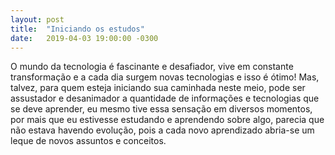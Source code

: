 ```yaml
---
layout: post
title:  "Iniciando os estudos"
date:   2019-04-03 19:00:00 -0300
---
```


O mundo da tecnologia é fascinante e desafiador, vive em constante transformação e a cada dia surgem novas tecnologias e isso é ótimo! Mas, talvez, para quem esteja iniciando sua caminhada neste meio, pode ser assustador e desanimador a quantidade de informações e tecnologias que se deve aprender, eu mesmo tive essa sensação em diversos momentos, por mais que eu estivesse estudando e aprendendo sobre algo, parecia que não estava havendo evolução, pois a cada novo aprendizado abria-se um leque de novos assuntos e conceitos. 